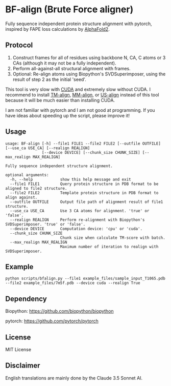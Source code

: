 # BF-align (Brute Force aligner)

Fully sequence independent protein structure alignment with pytorch, inspired by FAPE loss calculations by [AlphaFold2](https://github.com/google-deepmind/alphafold).

## Protocol

1. Construct frames for all of residues using backbone N, CA, C atoms or 3 CAs (although it may not be a fully independent).
2. Perform all-against-all structural alignment with frames.
3. Optional: Re-align atoms using Biopython's SVDSuperimposer, using the result of step 2 as the initial 'seed'.

This tool is very slow with [CUDA](https://developer.nvidia.com/cuda-zone) and extremely slow without CUDA.
I recommend to install [TM-align](https://zhanggroup.org/TM-align/), [MM-align](https://zhanggroup.org/MM-align/), or [US-align](https://github.com/pylelab/USalign) instead of this tool because it will be much easier than installing CUDA.

I am not familiar with pytorch and I am not good at programming. If you have ideas about speeding up the script, please improve it!

## Usage
```
usage: BF-align [-h] --file1 FILE1 --file2 FILE2 [--outfile OUTFILE] [--use_ca USE_CA] [--realign REALIGN]
                [--device DEVICE] [--chunk_size CHUNK_SIZE] [--max_realign MAX_REALIGN]

Fully sequence independent structure alignment.

optional arguments:
  -h, --help            show this help message and exit
  --file1 FILE1         Query protein structure in PDB format to be aligned to file2 structure.
  --file2 FILE2         Template protein structure in PDB format to align against.
  --outfile OUTFILE     Output file path of alignment result of file1 structure.
  --use_ca USE_CA       Use 3 CA atoms for alignment. 'true' or 'false'.
  --realign REALIGN     Perform re-alignment with Biopython's SVDSuperimposer. 'true' or 'false'.
  --device DEVICE       Computation device: 'cpu' or 'cuda'.
  --chunk_size CHUNK_SIZE
                        Chunk size when calculate TM-score with batch.
  --max_realign MAX_REALIGN
                        Maximum number of iteration to realign with SVDSuperimposer.
```

## Example

`python scripts/bfalign.py --file1 example_files/sample_input_T1065.pdb --file2 example_files/7m5f.pdb --device cuda --realign True`

## Dependency

Biopython: https://github.com/biopython/biopython

pytorch: https://github.com/pytorch/pytorch

## License

MIT License

## Disclaimer

English translations are mainly done by the Claude 3.5 Sonnet AI.
